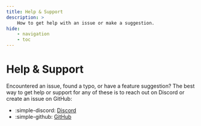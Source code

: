 ```yaml
---
title: Help & Support
description: >
    How to get help with an issue or make a suggestion.
hide:
    - navigation
    - toc
---
```


# Help & Support

Encountered an issue, found a typo, or have a feature suggestion? The best way
to get help or support for any of these is to reach out on Discord or create an
issue on GitHub:

- :simple-discord: [Discord](https://discord.gg/bJ3bHtw8wH)
- :simple-github: [GitHub](https://github.com/CollinHeist/TitleCardMaker/)
